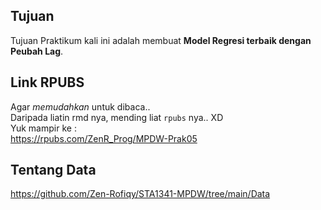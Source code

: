 ## Tujuan
Tujuan Praktikum kali ini adalah membuat **Model Regresi terbaik dengan Peubah Lag**.  
  
## Link RPUBS
Agar _memudahkan_ untuk dibaca..  
Daripada liatin rmd nya, mending liat `rpubs` nya.. XD    
Yuk mampir ke :  
https://rpubs.com/ZenR_Prog/MPDW-Prak05  
  
## Tentang Data
https://github.com/Zen-Rofiqy/STA1341-MPDW/tree/main/Data
